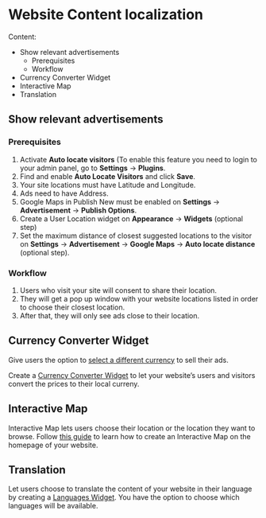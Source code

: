 # Website Content localization

Content:
-   Show relevant advertisements
    -   Prerequisites
    -   Workflow
-   Currency Converter Widget
-   Interactive Map
-   Translation

## Show relevant advertisements

### Prerequisites

1.  Activate **Auto locate visitors** (To enable this feature  you need to login to your admin panel, go to **Settings** -> **Plugins**.
2.  Find and enable  **Auto Locate Visitors**  and click  **Save**.
3.  Your site locations must have Latitude and Longitude.
4.  Ads need to have Address.
5.  Google Maps in Publish New must be enabled on **Settings** -> **Advertisement** -> **Publish Options**.
6.  Create a User Location widget on **Appearance** -> **Widgets** (optional step)
7.  Set the maximum distance of closest suggested locations to the visitor on **Settings** -> **Advertisement** -> **Google Maps** -> **Auto locate distance** (optional step).

### Workflow

1.  Users who visit your site will consent to share their location.
2.  They will get a pop up window with your website locations listed in order to choose their closest location.
3.  After that, they will only see ads close to their location.

## Currency Converter Widget

Give users the option to  [select a different currency](Custom-fields-choose-currency.md)  to sell their ads.

Create a  [Currency Converter Widget](Widgets-how-to-set-the-currency-format.md)  to let your website’s users and visitors convert the prices to their local curreny.

## Interactive Map

Interactive Map lets users choose their location or the location they want to browse. Follow  [this guide](Content-create-an-interactive-map.md)  to learn how to create an Interactive Map on the homepage of your website.

## Translation

Let users choose to translate the content of your website in their language by creating a  [Languages Widget](Widget-language-widget.md). You have the option to choose which languages will be available.
